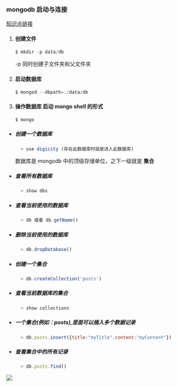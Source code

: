 ### mongodb 启动与连接        
[知识点链接](http://haoqicat.com/react-express-api/2-mongodb)
1. #### 创建文件
    ```js
    $ mkdir -p data/db
    ```
   -p 同时创建子文件夹和父文件夹

2. #### 启动数据库

    ```js
    $ mongod --dbpath=./data/db
    ```

3. #### 操作数据库  启动 mongo shell 的形式
    ```js
    $ mongo
    ```
  - ##### 创建一个数据库
      ```js
        > use digicity (存在此数据库时就是进入此数据库)
      ```
      数据库是 mongodb 中的顶级存储单位，之下一级就是 **集合**
  - ##### 查看所有数据库
      ```js
        > show dbs
      ```
  - ##### 查看当前使用的数据库
      ```js
        > db 或者 db.getName()
      ```
  - ##### 删除当前使用的数据库
      ```js
        > db.dropDatabase()
      ```
  - ##### 创建一个集合
      ```js
        > db.createCollection('posts')
      ```
  - ##### 查看当前数据库的集合
      ```js
        > show collections
      ```
  - ##### 一个集合(例如：posts),里面可以插入多个数据记录
      ```js
        > db.posts.insert({title:"myTitle",content:"myContent"})
      ```
  - ##### 查看集合中的所有记录
      ```js
        > db.posts.find()
      ```
![](https://github.com/happypeter/digicity-express-api/blob/master/doc/img/001-ada.png?raw=true)
